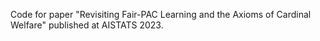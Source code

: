 Code for paper "Revisiting Fair-PAC Learning and the Axioms of Cardinal Welfare" published at AISTATS 2023.
